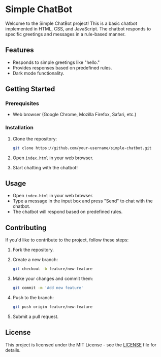 # Simple ChatBot

Welcome to the Simple ChatBot project! This is a basic chatbot implemented in HTML, CSS, and JavaScript. The chatbot responds to specific greetings and messages in a rule-based manner.

## Features

- Responds to simple greetings like "hello."
- Provides responses based on predefined rules.
- Dark mode functionality.

## Getting Started

### Prerequisites

- Web browser (Google Chrome, Mozilla Firefox, Safari, etc.)

### Installation

1. Clone the repository:

    ```bash
    git clone https://github.com/your-username/simple-chatbot.git
    ```

2. Open `index.html` in your web browser.

3. Start chatting with the chatbot!

## Usage

- Open `index.html` in your web browser.
- Type a message in the input box and press "Send" to chat with the chatbot.
- The chatbot will respond based on predefined rules.

## Contributing

If you'd like to contribute to the project, follow these steps:

1. Fork the repository.
2. Create a new branch:

    ```bash
    git checkout -b feature/new-feature
    ```

3. Make your changes and commit them:

    ```bash
    git commit -m 'Add new feature'
    ```

4. Push to the branch:

    ```bash
    git push origin feature/new-feature
    ```

5. Submit a pull request.

## License

This project is licensed under the MIT License - see the [LICENSE](LICENSE) file for details.

